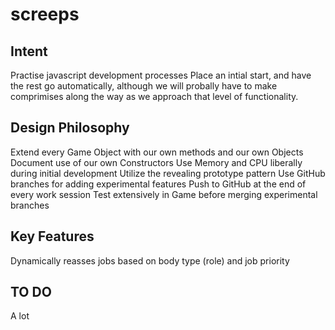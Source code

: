 screeps
=======

## Intent 

Practise javascript development processes
Place an intial start, and have the rest go automatically, although we will probally have to make comprimises along the way as we approach that level of functionality.

## Design Philosophy

Extend every Game Object with our own methods and our own Objects
Document use of our own Constructors
Use Memory and CPU liberally during initial development
Utilize the revealing prototype pattern
Use GitHub branches for adding experimental features
Push to GitHub at the end of every work session
Test extensively in Game before merging experimental branches

## Key Features
Dynamically reasses jobs based on body type (role) and job priority

## TO DO

A lot